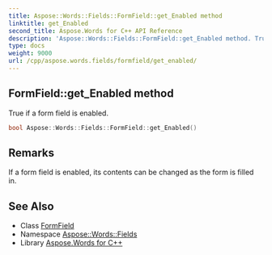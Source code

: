 ```yaml
---
title: Aspose::Words::Fields::FormField::get_Enabled method
linktitle: get_Enabled
second_title: Aspose.Words for C++ API Reference
description: 'Aspose::Words::Fields::FormField::get_Enabled method. True if a form field is enabled in C++.'
type: docs
weight: 9000
url: /cpp/aspose.words.fields/formfield/get_enabled/
---
```

## FormField::get_Enabled method


True if a form field is enabled.

```cpp
bool Aspose::Words::Fields::FormField::get_Enabled()
```

## Remarks


If a form field is enabled, its contents can be changed as the form is filled in. 
## See Also

* Class [FormField](../)
* Namespace [Aspose::Words::Fields](../../)
* Library [Aspose.Words for C++](../../../)
